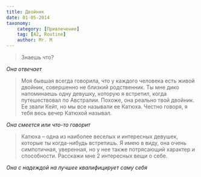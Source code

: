 ```yaml
---
title: Двойник
date: 01-05-2014
taxonomy:
    category: [Привлечение]
	tag: [A2, Routine]
	author: Mr. M
---
```


> Знаешь что?

*Она отвечает*

> Моя бывшая всегда говорила, что у каждого человека есть живой двойник, совершенно не близкий родственник. Ты мне дико напоминаешь одну девушку, которую я встретил, когда путешествовал по Австралии. Похоже, она реально твой двойник. Ее звали Кейт, но мы все называли ее Катюха. Честно говоря, я тебя весь вечер Катюхой называл.

*Она смеется или что-то говорит*

> Катюха – одна из наиболее веселых и интересных девушек, которые ты когда-нибудь встретишь. Я имею в виду, она очень симпотичная, уверенная, но у нее также потрясающий характер и способности. Расскажи мне 2 интересных вещи о себе.

*Она с надеждой на лучшее квалифицирует саму себя*